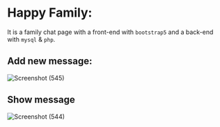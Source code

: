 # Happy Family:
It is a family chat page with a front-end with ```bootstrap5``` and a back-end with ```mysql``` & ```php```.
####
## Add new message:
![Screenshot (545)](https://user-images.githubusercontent.com/91725214/170818723-f219773f-667a-4491-bf6b-861726acb198.png)
## Show message
![Screenshot (544)](https://user-images.githubusercontent.com/91725214/170818725-b176c0f5-c7a7-4b61-b8cd-954158e87112.png)
